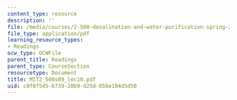 ```yaml
---
content_type: resource
description: ''
file: /media/courses/2-500-desalination-and-water-purification-spring-2009/c0f8f545b73920b9d25d65be104d5d50_MIT2_500s09_lec10.pdf
file_type: application/pdf
learning_resource_types:
- Readings
ocw_type: OCWFile
parent_title: Readings
parent_type: CourseSection
resourcetype: Document
title: MIT2_500s09_lec10.pdf
uid: c0f8f545-b739-20b9-d25d-65be104d5d50
---
```

